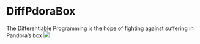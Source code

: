 # DiffPdoraBox
The Differentiable Programming is the hope of fighting against suffering in Pandora’s box
![](https://github.com/zhaohongqiangsoliva/DiffPdoraBox/blob/master/src/image/logo.png)
